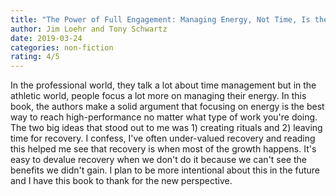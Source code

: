 ```yaml
---
title: "The Power of Full Engagement: Managing Energy, Not Time, Is the Key to High Performance and Personal Renewal"
author: Jim Loehr and Tony Schwartz
date: 2019-03-24
categories: non-fiction
rating: 4/5
---
```


In the professional world, they talk a lot about time management but in the athletic world, people focus a lot more on managing their energy. In this book, the authors make a solid argument that focusing on energy is the best way to reach high-performance no matter what type of work you're doing. The two big ideas that stood out to me was 1) creating rituals and 2) leaving time for recovery. I confess, I've often under-valued recovery and reading this helped me see that recovery is when most of the growth happens. It's easy to devalue recovery when we don't do it because we can't see the benefits we didn't gain. I plan to be more intentional about this in the future and I have this book to thank for the new perspective.

